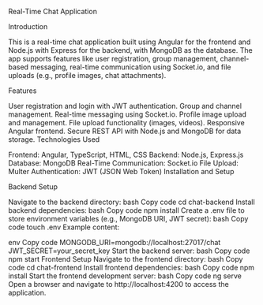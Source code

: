 Real-Time Chat Application

Introduction

This is a real-time chat application built using Angular for the frontend and Node.js with Express for the backend, with MongoDB as the database. The app supports features like user registration, group management, channel-based messaging, real-time communication using Socket.io, and file uploads (e.g., profile images, chat attachments).

Features

User registration and login with JWT authentication.
Group and channel management.
Real-time messaging using Socket.io.
Profile image upload and management.
File upload functionality (images, videos).
Responsive Angular frontend.
Secure REST API with Node.js and MongoDB for data storage.
Technologies Used

Frontend: Angular, TypeScript, HTML, CSS
Backend: Node.js, Express.js
Database: MongoDB
Real-Time Communication: Socket.io
File Upload: Multer
Authentication: JWT (JSON Web Token)
Installation and Setup

Backend Setup


Navigate to the backend directory:
bash
Copy code
cd chat-backend
Install backend dependencies:
bash
Copy code
npm install
Create a .env file to store environment variables (e.g., MongoDB URI, JWT secret):
bash
Copy code
touch .env
Example content:

env
Copy code
MONGODB_URI=mongodb://localhost:27017/chat
JWT_SECRET=your_secret_key
Start the backend server:
bash
Copy code
npm start
Frontend Setup
Navigate to the frontend directory:
bash
Copy code
cd chat-frontend
Install frontend dependencies:
bash
Copy code
npm install
Start the frontend development server:
bash
Copy code
ng serve
Open a browser and navigate to http://localhost:4200 to access the application.
